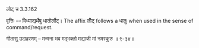 

 लोट् च 3.3.162 


वृत्तिः --ः विध्‍याद्यर्थेषु धातोर्लोट्। The affix लोँट् follows a धातुः when used in the sense of command/request. 


गीतासु उदाहरणम् – मन्मना भव मद्भक्तो मद्याजी मां नमस्कुरु ॥ ९-३४॥ 


